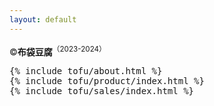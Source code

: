 ```yaml
---
layout: default
---
```

<div class="brand">&copy;<strong>布袋豆腐</strong><sup>（2023-2024）</sup></div>
<pre>
{% include tofu/about.html %}
{% include tofu/product/index.html %}
{% include tofu/sales/index.html %}
</pre>
<script>
document.querySelectorAll('.collapse')  
  .forEach(function(collapse) {
    var toggler = collapse.querySelector('.collapse-toggler');
    var body = collapse.querySelector('.collapse-body');
    
    toggler.onclick = function() {
      toggler.classList.toggle('active');
      body.classList.toggle('active');
    };
  });
</script>
